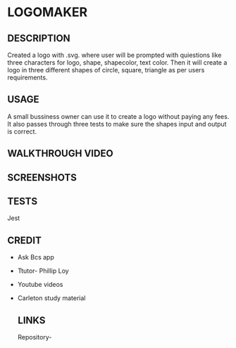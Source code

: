 
# LOGOMAKER

## DESCRIPTION
Created a logo with .svg. where user will be prompted with quiestions like three characters for logo, shape, shapecolor, text color. Then it will create a logo in three different shapes of circle, square, triangle as per users requirements.

## USAGE
A small bussiness owner can use it to create a logo without paying any fees. It also passes through three tests to make sure the shapes input and output is correct.

## WALKTHROUGH VIDEO

## SCREENSHOTS

## TESTS
Jest

## CREDIT
- Ask Bcs app
- Ttutor- Phillip Loy
- Youtube videos
- Carleton study material

  ## LINKS
  Repository- 
